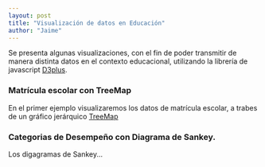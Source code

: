 ```yaml
---
layout: post
title: "Visualización de datos en Educación"
author: "Jaime"
---
```

Se presenta algunas visualizaciones, con el fin de poder transmitir de manera distinta datos en el contexto educacional, utilizando la librería de javascript [D3plus](https://d3plus.org/).

### Matrícula escolar con TreeMap
En el primer ejemplo visualizaremos los datos de matrícula escolar, a trabes de un gráfico jerárquico [TreeMap](https://en.wikipedia.org/wiki/Treemapping)

<!-- create container element for visualization -->
<div id="viz"></div>

<script>
var sample_data = [
  {
    "NOM_COM_RBD": "IQUIQUE",
    "COUNT(MRUN)": 34877,
    "COD_REG_RBD": "Región 1"
  },
  {
    "NOM_COM_RBD": "ALTO HOSPICIO",
    "COUNT(MRUN)": 22336,
    "COD_REG_RBD": "Región 1"
  },
  {
    "NOM_COM_RBD": "POZO ALMONTE",
    "COUNT(MRUN)": 2723,
    "COD_REG_RBD": "Región 1"
  },
  {
    "NOM_COM_RBD": "CAMIÑA",
    "COUNT(MRUN)": 208,
    "COD_REG_RBD": "Región 1"
  },
  {
    "NOM_COM_RBD": "COLCHANE",
    "COUNT(MRUN)": 121,
    "COD_REG_RBD": "Región 1"
  },
  {
    "NOM_COM_RBD": "HUARA",
    "COUNT(MRUN)": 408,
    "COD_REG_RBD": "Región 1"
  },
  {
    "NOM_COM_RBD": "PICA",
    "COUNT(MRUN)": 1059,
    "COD_REG_RBD": "Región 1"
  },
  {
    "NOM_COM_RBD": "ANTOFAGASTA",
    "COUNT(MRUN)": 63857,
    "COD_REG_RBD": "Región 2"
  },
  {
    "NOM_COM_RBD": "MEJILLONES",
    "COUNT(MRUN)": 2156,
    "COD_REG_RBD": "Región 2"
  },
  {
    "NOM_COM_RBD": "SIERRA GORDA",
    "COUNT(MRUN)": 228,
    "COD_REG_RBD": "Región 2"
  },
  {
    "NOM_COM_RBD": "TALTAL",
    "COUNT(MRUN)": 2266,
    "COD_REG_RBD": "Región 2"
  },
  {
    "NOM_COM_RBD": "CALAMA",
    "COUNT(MRUN)": 31277,
    "COD_REG_RBD": "Región 2"
  },
  {
    "NOM_COM_RBD": "OLLAGÜE",
    "COUNT(MRUN)": 38,
    "COD_REG_RBD": "Región 2"
  },
  {
    "NOM_COM_RBD": "SAN PEDRO DE ATACAMA",
    "COUNT(MRUN)": 1463,
    "COD_REG_RBD": "Región 2"
  },
  {
    "NOM_COM_RBD": "TOCOPILLA",
    "COUNT(MRUN)": 4838,
    "COD_REG_RBD": "Región 2"
  },
  {
    "NOM_COM_RBD": "MARIA ELENA",
    "COUNT(MRUN)": 857,
    "COD_REG_RBD": "Región 2"
  },
  {
    "NOM_COM_RBD": "COPIAPO",
    "COUNT(MRUN)": 29552,
    "COD_REG_RBD": "Región 3"
  },
  {
    "NOM_COM_RBD": "CALDERA",
    "COUNT(MRUN)": 3236,
    "COD_REG_RBD": "Región 3"
  },
  {
    "NOM_COM_RBD": "TIERRA AMARILLA",
    "COUNT(MRUN)": 2128,
    "COD_REG_RBD": "Región 3"
  },
  {
    "NOM_COM_RBD": "CHAÑARAL",
    "COUNT(MRUN)": 2491,
    "COD_REG_RBD": "Región 3"
  },
  {
    "NOM_COM_RBD": "DIEGO DE ALMAGRO",
    "COUNT(MRUN)": 2914,
    "COD_REG_RBD": "Región 3"
  },
  {
    "NOM_COM_RBD": "VALLENAR",
    "COUNT(MRUN)": 9916,
    "COD_REG_RBD": "Región 3"
  },
  {
    "NOM_COM_RBD": "ALTO DEL CARMEN",
    "COUNT(MRUN)": 776,
    "COD_REG_RBD": "Región 3"
  },
  {
    "NOM_COM_RBD": "FREIRINA",
    "COUNT(MRUN)": 1034,
    "COD_REG_RBD": "Región 3"
  },
  {
    "NOM_COM_RBD": "HUASCO",
    "COUNT(MRUN)": 1690,
    "COD_REG_RBD": "Región 3"
  },
  {
    "NOM_COM_RBD": "LA SERENA",
    "COUNT(MRUN)": 45679,
    "COD_REG_RBD": "Región 4"
  },
  {
    "NOM_COM_RBD": "COQUIMBO",
    "COUNT(MRUN)": 34655,
    "COD_REG_RBD": "Región 4"
  },
  {
    "NOM_COM_RBD": "ANDACOLLO",
    "COUNT(MRUN)": 1805,
    "COD_REG_RBD": "Región 4"
  },
  {
    "NOM_COM_RBD": "LA HIGUERA",
    "COUNT(MRUN)": 598,
    "COD_REG_RBD": "Región 4"
  },
  {
    "NOM_COM_RBD": "PAIGUANO",
    "COUNT(MRUN)": 635,
    "COD_REG_RBD": "Región 4"
  },
  {
    "NOM_COM_RBD": "VICUÑA",
    "COUNT(MRUN)": 4513,
    "COD_REG_RBD": "Región 4"
  },
  {
    "NOM_COM_RBD": "ILLAPEL",
    "COUNT(MRUN)": 5740,
    "COD_REG_RBD": "Región 4"
  },
  {
    "NOM_COM_RBD": "CANELA",
    "COUNT(MRUN)": 1294,
    "COD_REG_RBD": "Región 4"
  },
  {
    "NOM_COM_RBD": "LOS VILOS",
    "COUNT(MRUN)": 3521,
    "COD_REG_RBD": "Región 4"
  },
  {
    "NOM_COM_RBD": "SALAMANCA",
    "COUNT(MRUN)": 4701,
    "COD_REG_RBD": "Región 4"
  },
  {
    "NOM_COM_RBD": "OVALLE",
    "COUNT(MRUN)": 20990,
    "COD_REG_RBD": "Región 4"
  },
  {
    "NOM_COM_RBD": "COMBARBALA",
    "COUNT(MRUN)": 1883,
    "COD_REG_RBD": "Región 4"
  },
  {
    "NOM_COM_RBD": "MONTE PATRIA",
    "COUNT(MRUN)": 4739,
    "COD_REG_RBD": "Región 4"
  },
  {
    "NOM_COM_RBD": "PUNITAQUI",
    "COUNT(MRUN)": 1726,
    "COD_REG_RBD": "Región 4"
  },
  {
    "NOM_COM_RBD": "RIO HURTADO",
    "COUNT(MRUN)": 584,
    "COD_REG_RBD": "Región 4"
  },
  {
    "NOM_COM_RBD": "VALPARAISO",
    "COUNT(MRUN)": 43420,
    "COD_REG_RBD": "Región 5"
  },
  {
    "NOM_COM_RBD": "CASABLANCA",
    "COUNT(MRUN)": 4387,
    "COD_REG_RBD": "Región 5"
  },
  {
    "NOM_COM_RBD": "CONCON",
    "COUNT(MRUN)": 6942,
    "COD_REG_RBD": "Región 5"
  },
  {
    "NOM_COM_RBD": "JUAN FERNANDEZ",
    "COUNT(MRUN)": 137,
    "COD_REG_RBD": "Región 5"
  },
  {
    "NOM_COM_RBD": "PUCHUNCAVI",
    "COUNT(MRUN)": 2339,
    "COD_REG_RBD": "Región 5"
  },
  {
    "NOM_COM_RBD": "QUINTERO",
    "COUNT(MRUN)": 4805,
    "COD_REG_RBD": "Región 5"
  },
  {
    "NOM_COM_RBD": "VIÑA DEL MAR",
    "COUNT(MRUN)": 47125,
    "COD_REG_RBD": "Región 5"
  },
  {
    "NOM_COM_RBD": "ISLA DE PASCUA",
    "COUNT(MRUN)": 1254,
    "COD_REG_RBD": "Región 5"
  },
  {
    "NOM_COM_RBD": "LOS ANDES",
    "COUNT(MRUN)": 13847,
    "COD_REG_RBD": "Región 5"
  },
  {
    "NOM_COM_RBD": "CALLE LARGA",
    "COUNT(MRUN)": 2143,
    "COD_REG_RBD": "Región 5"
  },
  {
    "NOM_COM_RBD": "RINCONADA",
    "COUNT(MRUN)": 1157,
    "COD_REG_RBD": "Región 5"
  },
  {
    "NOM_COM_RBD": "SAN ESTEBAN",
    "COUNT(MRUN)": 1315,
    "COD_REG_RBD": "Región 5"
  },
  {
    "NOM_COM_RBD": "LA LIGUA",
    "COUNT(MRUN)": 5776,
    "COD_REG_RBD": "Región 5"
  },
  {
    "NOM_COM_RBD": "CABILDO",
    "COUNT(MRUN)": 3746,
    "COD_REG_RBD": "Región 5"
  },
  {
    "NOM_COM_RBD": "PAPUDO",
    "COUNT(MRUN)": 762,
    "COD_REG_RBD": "Región 5"
  },
  {
    "NOM_COM_RBD": "PETORCA",
    "COUNT(MRUN)": 1474,
    "COD_REG_RBD": "Región 5"
  },
  {
    "NOM_COM_RBD": "ZAPALLAR",
    "COUNT(MRUN)": 1275,
    "COD_REG_RBD": "Región 5"
  },
  {
    "NOM_COM_RBD": "QUILLOTA",
    "COUNT(MRUN)": 17287,
    "COD_REG_RBD": "Región 5"
  },
  {
    "NOM_COM_RBD": "CALERA",
    "COUNT(MRUN)": 9926,
    "COD_REG_RBD": "Región 5"
  },
  {
    "NOM_COM_RBD": "HIJUELAS",
    "COUNT(MRUN)": 2325,
    "COD_REG_RBD": "Región 5"
  },
  {
    "NOM_COM_RBD": "LA CRUZ",
    "COUNT(MRUN)": 1438,
    "COD_REG_RBD": "Región 5"
  },
  {
    "NOM_COM_RBD": "NOGALES",
    "COUNT(MRUN)": 3433,
    "COD_REG_RBD": "Región 5"
  },
  {
    "NOM_COM_RBD": "SAN ANTONIO",
    "COUNT(MRUN)": 15723,
    "COD_REG_RBD": "Región 5"
  },
  {
    "NOM_COM_RBD": "ALGARROBO",
    "COUNT(MRUN)": 2037,
    "COD_REG_RBD": "Región 5"
  },
  {
    "NOM_COM_RBD": "CARTAGENA",
    "COUNT(MRUN)": 3910,
    "COD_REG_RBD": "Región 5"
  },
  {
    "NOM_COM_RBD": "EL QUISCO",
    "COUNT(MRUN)": 1845,
    "COD_REG_RBD": "Región 5"
  },
  {
    "NOM_COM_RBD": "EL TABO",
    "COUNT(MRUN)": 920,
    "COD_REG_RBD": "Región 5"
  },
  {
    "NOM_COM_RBD": "SANTO DOMINGO",
    "COUNT(MRUN)": 2015,
    "COD_REG_RBD": "Región 5"
  },
  {
    "NOM_COM_RBD": "SAN FELIPE",
    "COUNT(MRUN)": 15563,
    "COD_REG_RBD": "Región 5"
  },
  {
    "NOM_COM_RBD": "CATEMU",
    "COUNT(MRUN)": 2117,
    "COD_REG_RBD": "Región 5"
  },
  {
    "NOM_COM_RBD": "LLAILLAY",
    "COUNT(MRUN)": 4326,
    "COD_REG_RBD": "Región 5"
  },
  {
    "NOM_COM_RBD": "PANQUEHUE",
    "COUNT(MRUN)": 1131,
    "COD_REG_RBD": "Región 5"
  },
  {
    "NOM_COM_RBD": "PUTAENDO",
    "COUNT(MRUN)": 1863,
    "COD_REG_RBD": "Región 5"
  },
  {
    "NOM_COM_RBD": "SANTA MARIA",
    "COUNT(MRUN)": 1949,
    "COD_REG_RBD": "Región 5"
  },
  {
    "NOM_COM_RBD": "QUILPUE",
    "COUNT(MRUN)": 27000,
    "COD_REG_RBD": "Región 5"
  },
  {
    "NOM_COM_RBD": "LIMACHE",
    "COUNT(MRUN)": 7108,
    "COD_REG_RBD": "Región 5"
  },
  {
    "NOM_COM_RBD": "OLMUE",
    "COUNT(MRUN)": 2096,
    "COD_REG_RBD": "Región 5"
  },
  {
    "NOM_COM_RBD": "VILLA ALEMANA",
    "COUNT(MRUN)": 18784,
    "COD_REG_RBD": "Región 5"
  },
  {
    "NOM_COM_RBD": "RANCAGUA",
    "COUNT(MRUN)": 45672,
    "COD_REG_RBD": "Región 6"
  },
  {
    "NOM_COM_RBD": "CODEGUA",
    "COUNT(MRUN)": 1336,
    "COD_REG_RBD": "Región 6"
  },
  {
    "NOM_COM_RBD": "COINCO",
    "COUNT(MRUN)": 847,
    "COD_REG_RBD": "Región 6"
  },
  {
    "NOM_COM_RBD": "COLTAUCO",
    "COUNT(MRUN)": 2964,
    "COD_REG_RBD": "Región 6"
  },
  {
    "NOM_COM_RBD": "DOÑIHUE",
    "COUNT(MRUN)": 3312,
    "COD_REG_RBD": "Región 6"
  },
  {
    "NOM_COM_RBD": "GRANEROS",
    "COUNT(MRUN)": 7372,
    "COD_REG_RBD": "Región 6"
  },
  {
    "NOM_COM_RBD": "LAS CABRAS",
    "COUNT(MRUN)": 4168,
    "COD_REG_RBD": "Región 6"
  },
  {
    "NOM_COM_RBD": "MACHALI",
    "COUNT(MRUN)": 9877,
    "COD_REG_RBD": "Región 6"
  },
  {
    "NOM_COM_RBD": "MALLOA",
    "COUNT(MRUN)": 1300,
    "COD_REG_RBD": "Región 6"
  },
  {
    "NOM_COM_RBD": "MOSTAZAL",
    "COUNT(MRUN)": 3267,
    "COD_REG_RBD": "Región 6"
  },
  {
    "NOM_COM_RBD": "OLIVAR",
    "COUNT(MRUN)": 2075,
    "COD_REG_RBD": "Región 6"
  },
  {
    "NOM_COM_RBD": "PEUMO",
    "COUNT(MRUN)": 1895,
    "COD_REG_RBD": "Región 6"
  },
  {
    "NOM_COM_RBD": "PICHIDEGUA",
    "COUNT(MRUN)": 2094,
    "COD_REG_RBD": "Región 6"
  },
  {
    "NOM_COM_RBD": "QUINTA DE TILCOCO",
    "COUNT(MRUN)": 1988,
    "COD_REG_RBD": "Región 6"
  },
  {
    "NOM_COM_RBD": "RENGO",
    "COUNT(MRUN)": 10183,
    "COD_REG_RBD": "Región 6"
  },
  {
    "NOM_COM_RBD": "REQUINOA",
    "COUNT(MRUN)": 3496,
    "COD_REG_RBD": "Región 6"
  },
  {
    "NOM_COM_RBD": "SAN VICENTE",
    "COUNT(MRUN)": 9043,
    "COD_REG_RBD": "Región 6"
  },
  {
    "NOM_COM_RBD": "PICHILEMU",
    "COUNT(MRUN)": 2586,
    "COD_REG_RBD": "Región 6"
  },
  {
    "NOM_COM_RBD": "LA ESTRELLA",
    "COUNT(MRUN)": 223,
    "COD_REG_RBD": "Región 6"
  },
  {
    "NOM_COM_RBD": "LITUECHE",
    "COUNT(MRUN)": 905,
    "COD_REG_RBD": "Región 6"
  },
  {
    "NOM_COM_RBD": "MARCHIHUE",
    "COUNT(MRUN)": 749,
    "COD_REG_RBD": "Región 6"
  },
  {
    "NOM_COM_RBD": "NAVIDAD",
    "COUNT(MRUN)": 793,
    "COD_REG_RBD": "Región 6"
  },
  {
    "NOM_COM_RBD": "PAREDONES",
    "COUNT(MRUN)": 694,
    "COD_REG_RBD": "Región 6"
  },
  {
    "NOM_COM_RBD": "SAN FERNANDO",
    "COUNT(MRUN)": 15621,
    "COD_REG_RBD": "Región 6"
  },
  {
    "NOM_COM_RBD": "CHEPICA",
    "COUNT(MRUN)": 1643,
    "COD_REG_RBD": "Región 6"
  },
  {
    "NOM_COM_RBD": "CHIMBARONGO",
    "COUNT(MRUN)": 5566,
    "COD_REG_RBD": "Región 6"
  },
  {
    "NOM_COM_RBD": "LOLOL",
    "COUNT(MRUN)": 863,
    "COD_REG_RBD": "Región 6"
  },
  {
    "NOM_COM_RBD": "NANCAGUA",
    "COUNT(MRUN)": 2534,
    "COD_REG_RBD": "Región 6"
  },
  {
    "NOM_COM_RBD": "PALMILLA",
    "COUNT(MRUN)": 1070,
    "COD_REG_RBD": "Región 6"
  },
  {
    "NOM_COM_RBD": "PERALILLO",
    "COUNT(MRUN)": 1437,
    "COD_REG_RBD": "Región 6"
  },
  {
    "NOM_COM_RBD": "PLACILLA",
    "COUNT(MRUN)": 767,
    "COD_REG_RBD": "Región 6"
  },
  {
    "NOM_COM_RBD": "PUMANQUE",
    "COUNT(MRUN)": 251,
    "COD_REG_RBD": "Región 6"
  },
  {
    "NOM_COM_RBD": "SANTA CRUZ",
    "COUNT(MRUN)": 8892,
    "COD_REG_RBD": "Región 6"
  },
  {
    "NOM_COM_RBD": "TALCA",
    "COUNT(MRUN)": 44483,
    "COD_REG_RBD": "Región 7"
  },
  {
    "NOM_COM_RBD": "CONSTITUCION",
    "COUNT(MRUN)": 8337,
    "COD_REG_RBD": "Región 7"
  },
  {
    "NOM_COM_RBD": "CUREPTO",
    "COUNT(MRUN)": 1115,
    "COD_REG_RBD": "Región 7"
  },
  {
    "NOM_COM_RBD": "EMPEDRADO",
    "COUNT(MRUN)": 681,
    "COD_REG_RBD": "Región 7"
  },
  {
    "NOM_COM_RBD": "MAULE",
    "COUNT(MRUN)": 4283,
    "COD_REG_RBD": "Región 7"
  },
  {
    "NOM_COM_RBD": "PELARCO",
    "COUNT(MRUN)": 927,
    "COD_REG_RBD": "Región 7"
  },
  {
    "NOM_COM_RBD": "PENCAHUE",
    "COUNT(MRUN)": 812,
    "COD_REG_RBD": "Región 7"
  },
  {
    "NOM_COM_RBD": "RIO CLARO",
    "COUNT(MRUN)": 1658,
    "COD_REG_RBD": "Región 7"
  },
  {
    "NOM_COM_RBD": "SAN CLEMENTE",
    "COUNT(MRUN)": 5541,
    "COD_REG_RBD": "Región 7"
  },
  {
    "NOM_COM_RBD": "SAN RAFAEL",
    "COUNT(MRUN)": 1148,
    "COD_REG_RBD": "Región 7"
  },
  {
    "NOM_COM_RBD": "CAUQUENES",
    "COUNT(MRUN)": 7021,
    "COD_REG_RBD": "Región 7"
  },
  {
    "NOM_COM_RBD": "CHANCO",
    "COUNT(MRUN)": 1126,
    "COD_REG_RBD": "Región 7"
  },
  {
    "NOM_COM_RBD": "PELLUHUE",
    "COUNT(MRUN)": 1230,
    "COD_REG_RBD": "Región 7"
  },
  {
    "NOM_COM_RBD": "CURICO",
    "COUNT(MRUN)": 29236,
    "COD_REG_RBD": "Región 7"
  },
  {
    "NOM_COM_RBD": "HUALAÑE",
    "COUNT(MRUN)": 1530,
    "COD_REG_RBD": "Región 7"
  },
  {
    "NOM_COM_RBD": "LICANTEN",
    "COUNT(MRUN)": 1053,
    "COD_REG_RBD": "Región 7"
  },
  {
    "NOM_COM_RBD": "MOLINA",
    "COUNT(MRUN)": 6963,
    "COD_REG_RBD": "Región 7"
  },
  {
    "NOM_COM_RBD": "RAUCO",
    "COUNT(MRUN)": 932,
    "COD_REG_RBD": "Región 7"
  },
  {
    "NOM_COM_RBD": "ROMERAL",
    "COUNT(MRUN)": 2015,
    "COD_REG_RBD": "Región 7"
  },
  {
    "NOM_COM_RBD": "SAGRADA FAMILIA",
    "COUNT(MRUN)": 2045,
    "COD_REG_RBD": "Región 7"
  },
  {
    "NOM_COM_RBD": "TENO",
    "COUNT(MRUN)": 4343,
    "COD_REG_RBD": "Región 7"
  },
  {
    "NOM_COM_RBD": "VICHUQUEN",
    "COUNT(MRUN)": 544,
    "COD_REG_RBD": "Región 7"
  },
  {
    "NOM_COM_RBD": "LINARES",
    "COUNT(MRUN)": 19318,
    "COD_REG_RBD": "Región 7"
  },
  {
    "NOM_COM_RBD": "COLBUN",
    "COUNT(MRUN)": 2937,
    "COD_REG_RBD": "Región 7"
  },
  {
    "NOM_COM_RBD": "LONGAVI",
    "COUNT(MRUN)": 3760,
    "COD_REG_RBD": "Región 7"
  },
  {
    "NOM_COM_RBD": "PARRAL",
    "COUNT(MRUN)": 7045,
    "COD_REG_RBD": "Región 7"
  },
  {
    "NOM_COM_RBD": "RETIRO",
    "COUNT(MRUN)": 3190,
    "COD_REG_RBD": "Región 7"
  },
  {
    "NOM_COM_RBD": "SAN JAVIER",
    "COUNT(MRUN)": 8730,
    "COD_REG_RBD": "Región 7"
  },
  {
    "NOM_COM_RBD": "VILLA ALEGRE",
    "COUNT(MRUN)": 1955,
    "COD_REG_RBD": "Región 7"
  },
  {
    "NOM_COM_RBD": "YERBAS BUENAS",
    "COUNT(MRUN)": 1696,
    "COD_REG_RBD": "Región 7"
  },
  {
    "NOM_COM_RBD": "CONCEPCION",
    "COUNT(MRUN)": 40104,
    "COD_REG_RBD": "Región 8"
  },
  {
    "NOM_COM_RBD": "CORONEL",
    "COUNT(MRUN)": 20435,
    "COD_REG_RBD": "Región 8"
  },
  {
    "NOM_COM_RBD": "CHIGUAYANTE",
    "COUNT(MRUN)": 14000,
    "COD_REG_RBD": "Región 8"
  },
  {
    "NOM_COM_RBD": "FLORIDA",
    "COUNT(MRUN)": 1436,
    "COD_REG_RBD": "Región 8"
  },
  {
    "NOM_COM_RBD": "HUALQUI",
    "COUNT(MRUN)": 3308,
    "COD_REG_RBD": "Región 8"
  },
  {
    "NOM_COM_RBD": "LOTA",
    "COUNT(MRUN)": 7862,
    "COD_REG_RBD": "Región 8"
  },
  {
    "NOM_COM_RBD": "PENCO",
    "COUNT(MRUN)": 5720,
    "COD_REG_RBD": "Región 8"
  },
  {
    "NOM_COM_RBD": "SAN PEDRO DE LA PAZ",
    "COUNT(MRUN)": 20819,
    "COD_REG_RBD": "Región 8"
  },
  {
    "NOM_COM_RBD": "SANTA JUANA",
    "COUNT(MRUN)": 2278,
    "COD_REG_RBD": "Región 8"
  },
  {
    "NOM_COM_RBD": "TALCAHUANO",
    "COUNT(MRUN)": 21586,
    "COD_REG_RBD": "Región 8"
  },
  {
    "NOM_COM_RBD": "TOME",
    "COUNT(MRUN)": 8549,
    "COD_REG_RBD": "Región 8"
  },
  {
    "NOM_COM_RBD": "HUALPEN",
    "COUNT(MRUN)": 11375,
    "COD_REG_RBD": "Región 8"
  },
  {
    "NOM_COM_RBD": "LEBU",
    "COUNT(MRUN)": 4687,
    "COD_REG_RBD": "Región 8"
  },
  {
    "NOM_COM_RBD": "ARAUCO",
    "COUNT(MRUN)": 6332,
    "COD_REG_RBD": "Región 8"
  },
  {
    "NOM_COM_RBD": "CAÑETE",
    "COUNT(MRUN)": 7098,
    "COD_REG_RBD": "Región 8"
  },
  {
    "NOM_COM_RBD": "CONTULMO",
    "COUNT(MRUN)": 1099,
    "COD_REG_RBD": "Región 8"
  },
  {
    "NOM_COM_RBD": "CURANILAHUE",
    "COUNT(MRUN)": 5729,
    "COD_REG_RBD": "Región 8"
  },
  {
    "NOM_COM_RBD": "LOS ALAMOS",
    "COUNT(MRUN)": 3899,
    "COD_REG_RBD": "Región 8"
  },
  {
    "NOM_COM_RBD": "TIRUA",
    "COUNT(MRUN)": 1852,
    "COD_REG_RBD": "Región 8"
  },
  {
    "NOM_COM_RBD": "LOS ANGELES",
    "COUNT(MRUN)": 38514,
    "COD_REG_RBD": "Región 8"
  },
  {
    "NOM_COM_RBD": "ANTUCO",
    "COUNT(MRUN)": 634,
    "COD_REG_RBD": "Región 8"
  },
  {
    "NOM_COM_RBD": "CABRERO",
    "COUNT(MRUN)": 4819,
    "COD_REG_RBD": "Región 8"
  },
  {
    "NOM_COM_RBD": "LAJA",
    "COUNT(MRUN)": 4288,
    "COD_REG_RBD": "Región 8"
  },
  {
    "NOM_COM_RBD": "MULCHEN",
    "COUNT(MRUN)": 4994,
    "COD_REG_RBD": "Región 8"
  },
  {
    "NOM_COM_RBD": "NACIMIENTO",
    "COUNT(MRUN)": 5007,
    "COD_REG_RBD": "Región 8"
  },
  {
    "NOM_COM_RBD": "NEGRETE",
    "COUNT(MRUN)": 1424,
    "COD_REG_RBD": "Región 8"
  },
  {
    "NOM_COM_RBD": "QUILACO",
    "COUNT(MRUN)": 385,
    "COD_REG_RBD": "Región 8"
  },
  {
    "NOM_COM_RBD": "QUILLECO",
    "COUNT(MRUN)": 1249,
    "COD_REG_RBD": "Región 8"
  },
  {
    "NOM_COM_RBD": "SAN ROSENDO",
    "COUNT(MRUN)": 326,
    "COD_REG_RBD": "Región 8"
  },
  {
    "NOM_COM_RBD": "SANTA BARBARA",
    "COUNT(MRUN)": 2419,
    "COD_REG_RBD": "Región 8"
  },
  {
    "NOM_COM_RBD": "TUCAPEL",
    "COUNT(MRUN)": 2003,
    "COD_REG_RBD": "Región 8"
  },
  {
    "NOM_COM_RBD": "YUMBEL",
    "COUNT(MRUN)": 3242,
    "COD_REG_RBD": "Región 8"
  },
  {
    "NOM_COM_RBD": "ALTO BIOBIO",
    "COUNT(MRUN)": 1093,
    "COD_REG_RBD": "Región 8"
  },
  {
    "NOM_COM_RBD": "CHILLAN",
    "COUNT(MRUN)": 34536,
    "COD_REG_RBD": "Región 8"
  },
  {
    "NOM_COM_RBD": "BULNES",
    "COUNT(MRUN)": 3746,
    "COD_REG_RBD": "Región 8"
  },
  {
    "NOM_COM_RBD": "COBQUECURA",
    "COUNT(MRUN)": 566,
    "COD_REG_RBD": "Región 8"
  },
  {
    "NOM_COM_RBD": "COELEMU",
    "COUNT(MRUN)": 2727,
    "COD_REG_RBD": "Región 8"
  },
  {
    "NOM_COM_RBD": "COIHUECO",
    "COUNT(MRUN)": 3763,
    "COD_REG_RBD": "Región 8"
  },
  {
    "NOM_COM_RBD": "CHILLAN VIEJO",
    "COUNT(MRUN)": 3523,
    "COD_REG_RBD": "Región 8"
  },
  {
    "NOM_COM_RBD": "EL CARMEN",
    "COUNT(MRUN)": 2193,
    "COD_REG_RBD": "Región 8"
  },
  {
    "NOM_COM_RBD": "NINHUE",
    "COUNT(MRUN)": 723,
    "COD_REG_RBD": "Región 8"
  },
  {
    "NOM_COM_RBD": "ÑIQUEN",
    "COUNT(MRUN)": 1311,
    "COD_REG_RBD": "Región 8"
  },
  {
    "NOM_COM_RBD": "PEMUCO",
    "COUNT(MRUN)": 1086,
    "COD_REG_RBD": "Región 8"
  },
  {
    "NOM_COM_RBD": "PINTO",
    "COUNT(MRUN)": 1734,
    "COD_REG_RBD": "Región 8"
  },
  {
    "NOM_COM_RBD": "PORTEZUELO",
    "COUNT(MRUN)": 700,
    "COD_REG_RBD": "Región 8"
  },
  {
    "NOM_COM_RBD": "QUILLON",
    "COUNT(MRUN)": 2232,
    "COD_REG_RBD": "Región 8"
  },
  {
    "NOM_COM_RBD": "QUIRIHUE",
    "COUNT(MRUN)": 1792,
    "COD_REG_RBD": "Región 8"
  },
  {
    "NOM_COM_RBD": "RANQUIL",
    "COUNT(MRUN)": 829,
    "COD_REG_RBD": "Región 8"
  },
  {
    "NOM_COM_RBD": "SAN CARLOS",
    "COUNT(MRUN)": 8966,
    "COD_REG_RBD": "Región 8"
  },
  {
    "NOM_COM_RBD": "SAN FABIAN",
    "COUNT(MRUN)": 741,
    "COD_REG_RBD": "Región 8"
  },
  {
    "NOM_COM_RBD": "SAN IGNACIO",
    "COUNT(MRUN)": 2055,
    "COD_REG_RBD": "Región 8"
  },
  {
    "NOM_COM_RBD": "SAN NICOLAS",
    "COUNT(MRUN)": 2617,
    "COD_REG_RBD": "Región 8"
  },
  {
    "NOM_COM_RBD": "TREGUACO",
    "COUNT(MRUN)": 660,
    "COD_REG_RBD": "Región 8"
  },
  {
    "NOM_COM_RBD": "YUNGAY",
    "COUNT(MRUN)": 3120,
    "COD_REG_RBD": "Región 8"
  },
  {
    "NOM_COM_RBD": "TEMUCO",
    "COUNT(MRUN)": 52601,
    "COD_REG_RBD": "Región 9"
  },
  {
    "NOM_COM_RBD": "CARAHUE",
    "COUNT(MRUN)": 4640,
    "COD_REG_RBD": "Región 9"
  },
  {
    "NOM_COM_RBD": "CUNCO",
    "COUNT(MRUN)": 2779,
    "COD_REG_RBD": "Región 9"
  },
  {
    "NOM_COM_RBD": "CURARREHUE",
    "COUNT(MRUN)": 1093,
    "COD_REG_RBD": "Región 9"
  },
  {
    "NOM_COM_RBD": "FREIRE",
    "COUNT(MRUN)": 3284,
    "COD_REG_RBD": "Región 9"
  },
  {
    "NOM_COM_RBD": "GALVARINO",
    "COUNT(MRUN)": 2161,
    "COD_REG_RBD": "Región 9"
  },
  {
    "NOM_COM_RBD": "GORBEA",
    "COUNT(MRUN)": 1668,
    "COD_REG_RBD": "Región 9"
  },
  {
    "NOM_COM_RBD": "LAUTARO",
    "COUNT(MRUN)": 6342,
    "COD_REG_RBD": "Región 9"
  },
  {
    "NOM_COM_RBD": "LONCOCHE",
    "COUNT(MRUN)": 3692,
    "COD_REG_RBD": "Región 9"
  },
  {
    "NOM_COM_RBD": "MELIPEUCO",
    "COUNT(MRUN)": 924,
    "COD_REG_RBD": "Región 9"
  },
  {
    "NOM_COM_RBD": "NUEVA IMPERIAL",
    "COUNT(MRUN)": 6329,
    "COD_REG_RBD": "Región 9"
  },
  {
    "NOM_COM_RBD": "PADRE LAS CASAS",
    "COUNT(MRUN)": 10180,
    "COD_REG_RBD": "Región 9"
  },
  {
    "NOM_COM_RBD": "PERQUENCO",
    "COUNT(MRUN)": 1229,
    "COD_REG_RBD": "Región 9"
  },
  {
    "NOM_COM_RBD": "PITRUFQUEN",
    "COUNT(MRUN)": 5517,
    "COD_REG_RBD": "Región 9"
  },
  {
    "NOM_COM_RBD": "PUCON",
    "COUNT(MRUN)": 4856,
    "COD_REG_RBD": "Región 9"
  },
  {
    "NOM_COM_RBD": "SAAVEDRA",
    "COUNT(MRUN)": 1837,
    "COD_REG_RBD": "Región 9"
  },
  {
    "NOM_COM_RBD": "TEODORO SCHMIDT",
    "COUNT(MRUN)": 1849,
    "COD_REG_RBD": "Región 9"
  },
  {
    "NOM_COM_RBD": "TOLTEN",
    "COUNT(MRUN)": 1678,
    "COD_REG_RBD": "Región 9"
  },
  {
    "NOM_COM_RBD": "VILCUN",
    "COUNT(MRUN)": 4822,
    "COD_REG_RBD": "Región 9"
  },
  {
    "NOM_COM_RBD": "VILLARRICA",
    "COUNT(MRUN)": 11858,
    "COD_REG_RBD": "Región 9"
  },
  {
    "NOM_COM_RBD": "CHOLCHOL",
    "COUNT(MRUN)": 2334,
    "COD_REG_RBD": "Región 9"
  },
  {
    "NOM_COM_RBD": "ANGOL",
    "COUNT(MRUN)": 10332,
    "COD_REG_RBD": "Región 9"
  },
  {
    "NOM_COM_RBD": "COLLIPULLI",
    "COUNT(MRUN)": 4649,
    "COD_REG_RBD": "Región 9"
  },
  {
    "NOM_COM_RBD": "CURACAUTIN",
    "COUNT(MRUN)": 2882,
    "COD_REG_RBD": "Región 9"
  },
  {
    "NOM_COM_RBD": "ERCILLA",
    "COUNT(MRUN)": 1178,
    "COD_REG_RBD": "Región 9"
  },
  {
    "NOM_COM_RBD": "LONQUIMAY",
    "COUNT(MRUN)": 1762,
    "COD_REG_RBD": "Región 9"
  },
  {
    "NOM_COM_RBD": "LOS SAUCES",
    "COUNT(MRUN)": 1084,
    "COD_REG_RBD": "Región 9"
  },
  {
    "NOM_COM_RBD": "LUMACO",
    "COUNT(MRUN)": 1317,
    "COD_REG_RBD": "Región 9"
  },
  {
    "NOM_COM_RBD": "PUREN",
    "COUNT(MRUN)": 1915,
    "COD_REG_RBD": "Región 9"
  },
  {
    "NOM_COM_RBD": "RENAICO",
    "COUNT(MRUN)": 1473,
    "COD_REG_RBD": "Región 9"
  },
  {
    "NOM_COM_RBD": "TRAIGUEN",
    "COUNT(MRUN)": 3380,
    "COD_REG_RBD": "Región 9"
  },
  {
    "NOM_COM_RBD": "VICTORIA",
    "COUNT(MRUN)": 6101,
    "COD_REG_RBD": "Región 9"
  },
  {
    "NOM_COM_RBD": "PUERTO MONTT",
    "COUNT(MRUN)": 45681,
    "COD_REG_RBD": "Región 10"
  },
  {
    "NOM_COM_RBD": "CALBUCO",
    "COUNT(MRUN)": 5911,
    "COD_REG_RBD": "Región 10"
  },
  {
    "NOM_COM_RBD": "COCHAMO",
    "COUNT(MRUN)": 552,
    "COD_REG_RBD": "Región 10"
  },
  {
    "NOM_COM_RBD": "FRESIA",
    "COUNT(MRUN)": 1941,
    "COD_REG_RBD": "Región 10"
  },
  {
    "NOM_COM_RBD": "FRUTILLAR",
    "COUNT(MRUN)": 3513,
    "COD_REG_RBD": "Región 10"
  },
  {
    "NOM_COM_RBD": "LOS MUERMOS",
    "COUNT(MRUN)": 3262,
    "COD_REG_RBD": "Región 10"
  },
  {
    "NOM_COM_RBD": "LLANQUIHUE",
    "COUNT(MRUN)": 2289,
    "COD_REG_RBD": "Región 10"
  },
  {
    "NOM_COM_RBD": "MAULLIN",
    "COUNT(MRUN)": 1822,
    "COD_REG_RBD": "Región 10"
  },
  {
    "NOM_COM_RBD": "PUERTO VARAS",
    "COUNT(MRUN)": 8414,
    "COD_REG_RBD": "Región 10"
  },
  {
    "NOM_COM_RBD": "CASTRO",
    "COUNT(MRUN)": 9229,
    "COD_REG_RBD": "Región 10"
  },
  {
    "NOM_COM_RBD": "ANCUD",
    "COUNT(MRUN)": 7419,
    "COD_REG_RBD": "Región 10"
  },
  {
    "NOM_COM_RBD": "CHONCHI",
    "COUNT(MRUN)": 2705,
    "COD_REG_RBD": "Región 10"
  },
  {
    "NOM_COM_RBD": "CURACO DE VELEZ",
    "COUNT(MRUN)": 585,
    "COD_REG_RBD": "Región 10"
  },
  {
    "NOM_COM_RBD": "DALCAHUE",
    "COUNT(MRUN)": 2169,
    "COD_REG_RBD": "Región 10"
  },
  {
    "NOM_COM_RBD": "PUQUELDON",
    "COUNT(MRUN)": 405,
    "COD_REG_RBD": "Región 10"
  },
  {
    "NOM_COM_RBD": "QUEILEN",
    "COUNT(MRUN)": 814,
    "COD_REG_RBD": "Región 10"
  },
  {
    "NOM_COM_RBD": "QUELLON",
    "COUNT(MRUN)": 5293,
    "COD_REG_RBD": "Región 10"
  },
  {
    "NOM_COM_RBD": "QUEMCHI",
    "COUNT(MRUN)": 1138,
    "COD_REG_RBD": "Región 10"
  },
  {
    "NOM_COM_RBD": "QUINCHAO",
    "COUNT(MRUN)": 1841,
    "COD_REG_RBD": "Región 10"
  },
  {
    "NOM_COM_RBD": "OSORNO",
    "COUNT(MRUN)": 28997,
    "COD_REG_RBD": "Región 10"
  },
  {
    "NOM_COM_RBD": "PUERTO OCTAY",
    "COUNT(MRUN)": 1255,
    "COD_REG_RBD": "Región 10"
  },
  {
    "NOM_COM_RBD": "PURRANQUE",
    "COUNT(MRUN)": 3427,
    "COD_REG_RBD": "Región 10"
  },
  {
    "NOM_COM_RBD": "PUYEHUE",
    "COUNT(MRUN)": 1750,
    "COD_REG_RBD": "Región 10"
  },
  {
    "NOM_COM_RBD": "RIO NEGRO",
    "COUNT(MRUN)": 2110,
    "COD_REG_RBD": "Región 10"
  },
  {
    "NOM_COM_RBD": "SAN JUAN DE LA COSTA",
    "COUNT(MRUN)": 1073,
    "COD_REG_RBD": "Región 10"
  },
  {
    "NOM_COM_RBD": "SAN PABLO",
    "COUNT(MRUN)": 1406,
    "COD_REG_RBD": "Región 10"
  },
  {
    "NOM_COM_RBD": "CHAITEN",
    "COUNT(MRUN)": 674,
    "COD_REG_RBD": "Región 10"
  },
  {
    "NOM_COM_RBD": "FUTALEUFU",
    "COUNT(MRUN)": 402,
    "COD_REG_RBD": "Región 10"
  },
  {
    "NOM_COM_RBD": "HUALAIHUE",
    "COUNT(MRUN)": 1657,
    "COD_REG_RBD": "Región 10"
  },
  {
    "NOM_COM_RBD": "PALENA",
    "COUNT(MRUN)": 265,
    "COD_REG_RBD": "Región 10"
  },
  {
    "NOM_COM_RBD": "COIHAIQUE",
    "COUNT(MRUN)": 11293,
    "COD_REG_RBD": "Región 11"
  },
  {
    "NOM_COM_RBD": "LAGO VERDE",
    "COUNT(MRUN)": 90,
    "COD_REG_RBD": "Región 11"
  },
  {
    "NOM_COM_RBD": "AISEN",
    "COUNT(MRUN)": 4596,
    "COD_REG_RBD": "Región 11"
  },
  {
    "NOM_COM_RBD": "CISNES",
    "COUNT(MRUN)": 940,
    "COD_REG_RBD": "Región 11"
  },
  {
    "NOM_COM_RBD": "GUAITECAS",
    "COUNT(MRUN)": 272,
    "COD_REG_RBD": "Región 11"
  },
  {
    "NOM_COM_RBD": "COCHRANE",
    "COUNT(MRUN)": 624,
    "COD_REG_RBD": "Región 11"
  },
  {
    "NOM_COM_RBD": "O'HIGGINS",
    "COUNT(MRUN)": 86,
    "COD_REG_RBD": "Región 11"
  },
  {
    "NOM_COM_RBD": "TORTEL",
    "COUNT(MRUN)": 72,
    "COD_REG_RBD": "Región 11"
  },
  {
    "NOM_COM_RBD": "CHILE CHICO",
    "COUNT(MRUN)": 809,
    "COD_REG_RBD": "Región 11"
  },
  {
    "NOM_COM_RBD": "RIO IBAÑEZ",
    "COUNT(MRUN)": 305,
    "COD_REG_RBD": "Región 11"
  },
  {
    "NOM_COM_RBD": "PUNTA ARENAS",
    "COUNT(MRUN)": 20852,
    "COD_REG_RBD": "Región 12"
  },
  {
    "NOM_COM_RBD": "LAGUNA BLANCA",
    "COUNT(MRUN)": 31,
    "COD_REG_RBD": "Región 12"
  },
  {
    "NOM_COM_RBD": "RIO VERDE",
    "COUNT(MRUN)": 7,
    "COD_REG_RBD": "Región 12"
  },
  {
    "NOM_COM_RBD": "SAN GREGORIO",
    "COUNT(MRUN)": 40,
    "COD_REG_RBD": "Región 12"
  },
  {
    "NOM_COM_RBD": "CABO DE HORNOS",
    "COUNT(MRUN)": 383,
    "COD_REG_RBD": "Región 12"
  },
  {
    "NOM_COM_RBD": "ANTARTICA",
    "COUNT(MRUN)": 4,
    "COD_REG_RBD": "Región 12"
  },
  {
    "NOM_COM_RBD": "PORVENIR",
    "COUNT(MRUN)": 994,
    "COD_REG_RBD": "Región 12"
  },
  {
    "NOM_COM_RBD": "PRIMAVERA",
    "COUNT(MRUN)": 46,
    "COD_REG_RBD": "Región 12"
  },
  {
    "NOM_COM_RBD": "TIMAUKEL",
    "COUNT(MRUN)": 21,
    "COD_REG_RBD": "Región 12"
  },
  {
    "NOM_COM_RBD": "NATALES",
    "COUNT(MRUN)": 3634,
    "COD_REG_RBD": "Región 12"
  },
  {
    "NOM_COM_RBD": "TORRES DEL PAINE",
    "COUNT(MRUN)": 33,
    "COD_REG_RBD": "Región 12"
  },
  {
    "NOM_COM_RBD": "SANTIAGO",
    "COUNT(MRUN)": 71435,
    "COD_REG_RBD": "Región 13"
  },
  {
    "NOM_COM_RBD": "CERRILLOS",
    "COUNT(MRUN)": 10346,
    "COD_REG_RBD": "Región 13"
  },
  {
    "NOM_COM_RBD": "CERRO NAVIA",
    "COUNT(MRUN)": 13164,
    "COD_REG_RBD": "Región 13"
  },
  {
    "NOM_COM_RBD": "CONCHALI",
    "COUNT(MRUN)": 16434,
    "COD_REG_RBD": "Región 13"
  },
  {
    "NOM_COM_RBD": "EL BOSQUE",
    "COUNT(MRUN)": 29236,
    "COD_REG_RBD": "Región 13"
  },
  {
    "NOM_COM_RBD": "ESTACION CENTRAL",
    "COUNT(MRUN)": 20139,
    "COD_REG_RBD": "Región 13"
  },
  {
    "NOM_COM_RBD": "HUECHURABA",
    "COUNT(MRUN)": 11614,
    "COD_REG_RBD": "Región 13"
  },
  {
    "NOM_COM_RBD": "INDEPENDENCIA",
    "COUNT(MRUN)": 16615,
    "COD_REG_RBD": "Región 13"
  },
  {
    "NOM_COM_RBD": "LA CISTERNA",
    "COUNT(MRUN)": 23606,
    "COD_REG_RBD": "Región 13"
  },
  {
    "NOM_COM_RBD": "LA FLORIDA",
    "COUNT(MRUN)": 64377,
    "COD_REG_RBD": "Región 13"
  },
  {
    "NOM_COM_RBD": "LA GRANJA",
    "COUNT(MRUN)": 15053,
    "COD_REG_RBD": "Región 13"
  },
  {
    "NOM_COM_RBD": "LA PINTANA",
    "COUNT(MRUN)": 28203,
    "COD_REG_RBD": "Región 13"
  },
  {
    "NOM_COM_RBD": "LA REINA",
    "COUNT(MRUN)": 18709,
    "COD_REG_RBD": "Región 13"
  },
  {
    "NOM_COM_RBD": "LAS CONDES",
    "COUNT(MRUN)": 35256,
    "COD_REG_RBD": "Región 13"
  },
  {
    "NOM_COM_RBD": "LO BARNECHEA",
    "COUNT(MRUN)": 18136,
    "COD_REG_RBD": "Región 13"
  },
  {
    "NOM_COM_RBD": "LO ESPEJO",
    "COUNT(MRUN)": 9064,
    "COD_REG_RBD": "Región 13"
  },
  {
    "NOM_COM_RBD": "LO PRADO",
    "COUNT(MRUN)": 9345,
    "COD_REG_RBD": "Región 13"
  },
  {
    "NOM_COM_RBD": "MACUL",
    "COUNT(MRUN)": 12517,
    "COD_REG_RBD": "Región 13"
  },
  {
    "NOM_COM_RBD": "MAIPU",
    "COUNT(MRUN)": 82493,
    "COD_REG_RBD": "Región 13"
  },
  {
    "NOM_COM_RBD": "ÑUÑOA",
    "COUNT(MRUN)": 33700,
    "COD_REG_RBD": "Región 13"
  },
  {
    "NOM_COM_RBD": "PEDRO AGUIRRE CERDA",
    "COUNT(MRUN)": 12330,
    "COD_REG_RBD": "Región 13"
  },
  {
    "NOM_COM_RBD": "PEÑALOLEN",
    "COUNT(MRUN)": 30658,
    "COD_REG_RBD": "Región 13"
  },
  {
    "NOM_COM_RBD": "PROVIDENCIA",
    "COUNT(MRUN)": 27800,
    "COD_REG_RBD": "Región 13"
  },
  {
    "NOM_COM_RBD": "PUDAHUEL",
    "COUNT(MRUN)": 26966,
    "COD_REG_RBD": "Región 13"
  },
  {
    "NOM_COM_RBD": "QUILICURA",
    "COUNT(MRUN)": 36107,
    "COD_REG_RBD": "Región 13"
  },
  {
    "NOM_COM_RBD": "QUINTA NORMAL",
    "COUNT(MRUN)": 21498,
    "COD_REG_RBD": "Región 13"
  },
  {
    "NOM_COM_RBD": "RECOLETA",
    "COUNT(MRUN)": 26804,
    "COD_REG_RBD": "Región 13"
  },
  {
    "NOM_COM_RBD": "RENCA",
    "COUNT(MRUN)": 20897,
    "COD_REG_RBD": "Región 13"
  },
  {
    "NOM_COM_RBD": "SAN JOAQUIN",
    "COUNT(MRUN)": 8241,
    "COD_REG_RBD": "Región 13"
  },
  {
    "NOM_COM_RBD": "SAN MIGUEL",
    "COUNT(MRUN)": 22075,
    "COD_REG_RBD": "Región 13"
  },
  {
    "NOM_COM_RBD": "SAN RAMON",
    "COUNT(MRUN)": 11395,
    "COD_REG_RBD": "Región 13"
  },
  {
    "NOM_COM_RBD": "VITACURA",
    "COUNT(MRUN)": 17444,
    "COD_REG_RBD": "Región 13"
  },
  {
    "NOM_COM_RBD": "PUENTE ALTO",
    "COUNT(MRUN)": 86942,
    "COD_REG_RBD": "Región 13"
  },
  {
    "NOM_COM_RBD": "PIRQUE",
    "COUNT(MRUN)": 3182,
    "COD_REG_RBD": "Región 13"
  },
  {
    "NOM_COM_RBD": "SAN JOSE DE MAIPO",
    "COUNT(MRUN)": 2236,
    "COD_REG_RBD": "Región 13"
  },
  {
    "NOM_COM_RBD": "COLINA",
    "COUNT(MRUN)": 30003,
    "COD_REG_RBD": "Región 13"
  },
  {
    "NOM_COM_RBD": "LAMPA",
    "COUNT(MRUN)": 15313,
    "COD_REG_RBD": "Región 13"
  },
  {
    "NOM_COM_RBD": "TILTIL",
    "COUNT(MRUN)": 2788,
    "COD_REG_RBD": "Región 13"
  },
  {
    "NOM_COM_RBD": "SAN BERNARDO",
    "COUNT(MRUN)": 48778,
    "COD_REG_RBD": "Región 13"
  },
  {
    "NOM_COM_RBD": "BUIN",
    "COUNT(MRUN)": 16702,
    "COD_REG_RBD": "Región 13"
  },
  {
    "NOM_COM_RBD": "CALERA DE TANGO",
    "COUNT(MRUN)": 4392,
    "COD_REG_RBD": "Región 13"
  },
  {
    "NOM_COM_RBD": "PAINE",
    "COUNT(MRUN)": 13067,
    "COD_REG_RBD": "Región 13"
  },
  {
    "NOM_COM_RBD": "MELIPILLA",
    "COUNT(MRUN)": 22571,
    "COD_REG_RBD": "Región 13"
  },
  {
    "NOM_COM_RBD": "ALHUE",
    "COUNT(MRUN)": 953,
    "COD_REG_RBD": "Región 13"
  },
  {
    "NOM_COM_RBD": "CURACAVI",
    "COUNT(MRUN)": 5509,
    "COD_REG_RBD": "Región 13"
  },
  {
    "NOM_COM_RBD": "MARIA PINTO",
    "COUNT(MRUN)": 1643,
    "COD_REG_RBD": "Región 13"
  },
  {
    "NOM_COM_RBD": "SAN PEDRO",
    "COUNT(MRUN)": 1312,
    "COD_REG_RBD": "Región 13"
  },
  {
    "NOM_COM_RBD": "TALAGANTE",
    "COUNT(MRUN)": 17953,
    "COD_REG_RBD": "Región 13"
  },
  {
    "NOM_COM_RBD": "EL MONTE",
    "COUNT(MRUN)": 4349,
    "COD_REG_RBD": "Región 13"
  },
  {
    "NOM_COM_RBD": "ISLA DE MAIPO",
    "COUNT(MRUN)": 5425,
    "COD_REG_RBD": "Región 13"
  },
  {
    "NOM_COM_RBD": "PADRE HURTADO",
    "COUNT(MRUN)": 10559,
    "COD_REG_RBD": "Región 13"
  },
  {
    "NOM_COM_RBD": "PEÑAFLOR",
    "COUNT(MRUN)": 13647,
    "COD_REG_RBD": "Región 13"
  },
  {
    "NOM_COM_RBD": "VALDIVIA",
    "COUNT(MRUN)": 26028,
    "COD_REG_RBD": "Región 14"
  },
  {
    "NOM_COM_RBD": "CORRAL",
    "COUNT(MRUN)": 755,
    "COD_REG_RBD": "Región 14"
  },
  {
    "NOM_COM_RBD": "LANCO",
    "COUNT(MRUN)": 2967,
    "COD_REG_RBD": "Región 14"
  },
  {
    "NOM_COM_RBD": "LOS LAGOS",
    "COUNT(MRUN)": 3178,
    "COD_REG_RBD": "Región 14"
  },
  {
    "NOM_COM_RBD": "MAFIL",
    "COUNT(MRUN)": 1167,
    "COD_REG_RBD": "Región 14"
  },
  {
    "NOM_COM_RBD": "MARIQUINA",
    "COUNT(MRUN)": 4071,
    "COD_REG_RBD": "Región 14"
  },
  {
    "NOM_COM_RBD": "PAILLACO",
    "COUNT(MRUN)": 3638,
    "COD_REG_RBD": "Región 14"
  },
  {
    "NOM_COM_RBD": "PANGUIPULLI",
    "COUNT(MRUN)": 6689,
    "COD_REG_RBD": "Región 14"
  },
  {
    "NOM_COM_RBD": "LA UNION",
    "COUNT(MRUN)": 7155,
    "COD_REG_RBD": "Región 14"
  },
  {
    "NOM_COM_RBD": "FUTRONO",
    "COUNT(MRUN)": 2979,
    "COD_REG_RBD": "Región 14"
  },
  {
    "NOM_COM_RBD": "LAGO RANCO",
    "COUNT(MRUN)": 1539,
    "COD_REG_RBD": "Región 14"
  },
  {
    "NOM_COM_RBD": "RIO BUENO",
    "COUNT(MRUN)": 4798,
    "COD_REG_RBD": "Región 14"
  },
  {
    "NOM_COM_RBD": "ARICA",
    "COUNT(MRUN)": 40792,
    "COD_REG_RBD": "Región 15"
  },
  {
    "NOM_COM_RBD": "CAMARONES",
    "COUNT(MRUN)": 99,
    "COD_REG_RBD": "Región 15"
  },
  {
    "NOM_COM_RBD": "PUTRE",
    "COUNT(MRUN)": 235,
    "COD_REG_RBD": "Región 15"
  },
  {
    "NOM_COM_RBD": "GENERAL LAGOS",
    "COUNT(MRUN)": 50,
    "COD_REG_RBD": "Región 15"
  }
]

  var visualization = d3plus.viz()
    .container("#viz")
    .data(sample_data)
    .type("tree_map")
    .id(["COD_REG_RBD","NOM_COM_RBD"])
    .size("COUNT(MRUN)")
    .draw()
</script>


### Categorias de Desempeño con Diagrama de Sankey.

Los digagramas de Sankey...
